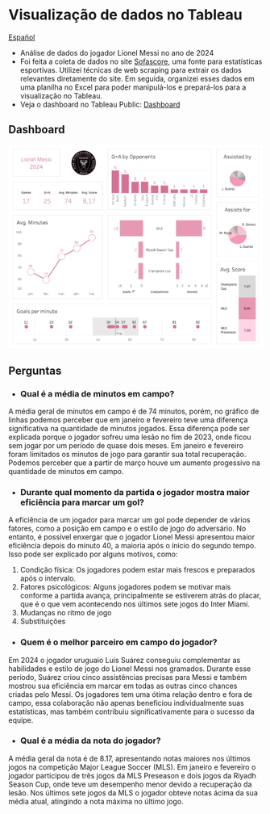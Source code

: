 # Visualização de dados no Tableau

[Español](/README-es.md)

- Análise de dados do jogador Lionel Messi no ano de 2024
- Foi feita a coleta de dados no site [Sofascore](https://www.sofascore.com/pt/), uma fonte para estatísticas esportivas. Utilizei técnicas de web scraping para extrair os dados relevantes diretamente do site. Em seguida, organizei esses dados em uma planilha no Excel para poder manipulá-los e prepará-los para a visualização no Tableau.
- Veja o dashboard no Tableau Public: [Dashboard](https://public.tableau.com/views/LionelMessi-2024/Painel1?:language=pt-BR&publish=yes&:sid=&:display_count=n&:origin=viz_share_link)

## Dashboard 

![Dashboard](/images/dashboard.png) 


## Perguntas

- ### Qual é a média de minutos em campo?

A média geral de minutos em campo é de 74 minutos, porém, no gráfico de linhas podemos perceber que em janeiro e fevereiro teve uma diferença significativa na quantidade de minutos jogados. Essa diferença pode ser explicada porque o jogador sofreu uma lesão no fim de 2023, onde ficou sem jogar por um período de quase dois meses. Em janeiro e fevereiro foram limitados os minutos de jogo para garantir sua total recuperação. Podemos perceber que a partir de março houve um aumento progessivo na quantidade de minutos em campo. 

- ### Durante qual momento da partida o jogador mostra maior eficiência para marcar um gol?

A eficiência de um jogador para marcar um gol pode depender de vários fatores, como a posição em campo e o estilo de jogo do adversário. No entanto, é possível enxergar que o jogador Lionel Messi apresentou maior eficiência depois do minuto 40, a maioria após o ínicio do segundo tempo. 
Isso pode ser explicado por alguns motivos, como:
1. Condição física: Os jogadores podem estar mais frescos e preparados após o intervalo.
2. Fatores psicológicos: Alguns jogadores podem se motivar mais conforme a partida avança, principalmente se estiverem atrás do placar, que é o que vem acontecendo nos últimos sete jogos do Inter Miami.
3. Mudanças no ritmo de jogo
4. Substituições


- ### Quem é o melhor parceiro em campo do jogador?

Em 2024 o jogador uruguaio Luis Suárez conseguiu complementar as habilidades e estilo de jogo do Lionel Messi nos gramados. Durante esse período, Suárez criou cinco assistências precisas para Messi e também mostrou sua eficiência em marcar em todas as outras cinco chances criadas pelo Messi. Os jogadores tem uma ótima relação dentro e fora de campo, essa colaboração não apenas beneficiou individualmente suas estatísticas, mas também contribuiu significativamente para o sucesso da equipe.


- ### Qual é a média da nota do jogador?

A média geral da nota é de 8.17, apresentando notas maiores nos últimos jogos na competição Major League Soccer (MLS). Em janeiro e fevereiro o jogador participou de três jogos da MLS Preseason e dois jogos da Riyadh Season Cup, onde teve um desempenho menor devido a recuperação da lesão.
Nos últimos sete jogos da MLS o jogador obteve notas ácima da sua média atual, atingindo a nota máxima no último jogo.


